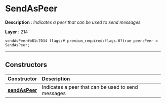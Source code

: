 # SendAsPeer

**Description** : *Indicates a peer that can be used to send messages*

**Layer** : 214

```tl
sendAsPeer#b81c7034 flags:# premium_required:flags.0?true peer:Peer = SendAsPeer;
```

---

## Constructors

| Constructor | Description |
| :---: | :--- |
| [**sendAsPeer**](constructor/sendAsPeer) | Indicates a peer that can be used to send messages |